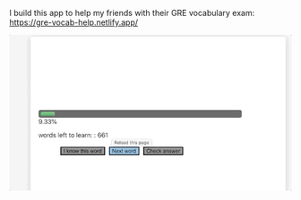 <!-- # 🗒️GRE-helper and dictionairy🎬

An app that tracks progress in studying for the GRE English vocabulary test.

## Table of contents:

- **[App Demo](#app-demo)**
- **[Goals for this Project](#goals-for-this-project)**
- **[User Stories](#user-stories)**
- **[Working Version](#working-version)**
- **[Database Diagram](#database-diagram)**
- **[Project-Board](#kanban-task-board)**
- **[Backend](#backend)**
- **[Technologies Used](#technologies-used)**
- **[Git Version Control](#git-version-control)**
- **[SETUP](#getting-started)**

## App Demo

![Captain Barber Demo](Noteassieur-demo.gif)

## Goals for this Project

The goal of this project is to build a frontend app, in a working group of three. With this project, we are trying to:

- build a demo version in four days
- apply the technologies we learned in Codaisseur Bootcamp
- showcase implementation of new technologies
- work in a team

## User Stories

- As a page visitor, I want to be able to search for videos on youtube.
- As a page visitor, I want to be able to select and play video that I choose.
- As a page visitor, I want to be able to add a note to the video, that I am currently watching.
- As a page visitor, I want to be able to see the notes that I added to a specific video, when I am watching it.
- As a page visitor, I want the added notes to be visible only for a certain amount of time.
- As a page visitor, I want to be able to control, when in the video, a certain note starts and when it stops.

## Working Version

[Link to Noteassieur](https://noteassieur.netlify.app/)

## Database Diagram

[Link to the DB diagram](https://dbdiagram.io/d/5f5fa0db7da1ea736e2dd012)

## Project Board

[Link to the project board](https://github.com/RokPopov/Noteassieur-FrontEnd/projects/2)

## Backend

[Link to the server side of the project](https://github.com/RokPopov/Noteassieur-BackEnd)

(for future development)

## Technologies Used

- TypeScript
- React
- React Router DOM
- Redux
- Redux Thunk
- Html, JSX
- CSS Grid, Material-UI

## Git Version Control

In this project we try to implement solid version control:

- write clear commit messages
- name branches by features
- do pull requests with meaningful summaries

## SETUP Getting started

- clone your app
- cd into your project
- npm install
- npm start -->

I build this app to help my friends with their GRE vocabulary exam: https://gre-vocab-help.netlify.app/

![](GRE_HELPER.gif)
